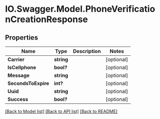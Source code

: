 # IO.Swagger.Model.PhoneVerificationCreationResponse
## Properties

Name | Type | Description | Notes
------------ | ------------- | ------------- | -------------
**Carrier** | **string** |  | [optional] 
**IsCellphone** | **bool?** |  | [optional] 
**Message** | **string** |  | [optional] 
**SecondsToExpire** | **int?** |  | [optional] 
**Uuid** | **string** |  | [optional] 
**Success** | **bool?** |  | [optional] 

[[Back to Model list]](../README.md#documentation-for-models) [[Back to API list]](../README.md#documentation-for-api-endpoints) [[Back to README]](../README.md)

